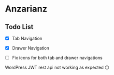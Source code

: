 # Anzarianz

## Todo List
- [x] Tab Navigation
- [x] Drawer Navigation
- [ ] Fix icons for both tab and drawer navigations


WordPress JWT rest api not working as expected 😥